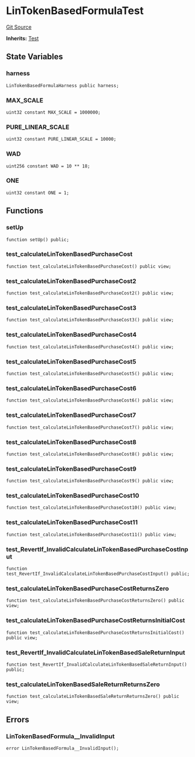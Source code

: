 # LinTokenBasedFormulaTest
[Git Source](https://github.com/dustinstacy/boncurs/blob/415e7d62135e63eb569b341e480848bbb293bfa1/test/LinTokenBasedFormula.t.sol)

**Inherits:**
[Test](/lib/forge-std/src/Test.sol/abstract.Test.md)


## State Variables
### harness

```solidity
LinTokenBasedFormulaHarness public harness;
```


### MAX_SCALE

```solidity
uint32 constant MAX_SCALE = 1000000;
```


### PURE_LINEAR_SCALE

```solidity
uint32 constant PURE_LINEAR_SCALE = 10000;
```


### WAD

```solidity
uint256 constant WAD = 10 ** 18;
```


### ONE

```solidity
uint32 constant ONE = 1;
```


## Functions
### setUp


```solidity
function setUp() public;
```

### test_calculateLinTokenBasedPurchaseCost


```solidity
function test_calculateLinTokenBasedPurchaseCost() public view;
```

### test_calculateLinTokenBasedPurchaseCost2


```solidity
function test_calculateLinTokenBasedPurchaseCost2() public view;
```

### test_calculateLinTokenBasedPurchaseCost3


```solidity
function test_calculateLinTokenBasedPurchaseCost3() public view;
```

### test_calculateLinTokenBasedPurchaseCost4


```solidity
function test_calculateLinTokenBasedPurchaseCost4() public view;
```

### test_calculateLinTokenBasedPurchaseCost5


```solidity
function test_calculateLinTokenBasedPurchaseCost5() public view;
```

### test_calculateLinTokenBasedPurchaseCost6


```solidity
function test_calculateLinTokenBasedPurchaseCost6() public view;
```

### test_calculateLinTokenBasedPurchaseCost7


```solidity
function test_calculateLinTokenBasedPurchaseCost7() public view;
```

### test_calculateLinTokenBasedPurchaseCost8


```solidity
function test_calculateLinTokenBasedPurchaseCost8() public view;
```

### test_calculateLinTokenBasedPurchaseCost9


```solidity
function test_calculateLinTokenBasedPurchaseCost9() public view;
```

### test_calculateLinTokenBasedPurchaseCost10


```solidity
function test_calculateLinTokenBasedPurchaseCost10() public view;
```

### test_calculateLinTokenBasedPurchaseCost11


```solidity
function test_calculateLinTokenBasedPurchaseCost11() public view;
```

### test_RevertIf_InvalidCalculateLinTokenBasedPurchaseCostInput


```solidity
function test_RevertIf_InvalidCalculateLinTokenBasedPurchaseCostInput() public;
```

### test_calculateLinTokenBasedPurchaseCostReturnsZero


```solidity
function test_calculateLinTokenBasedPurchaseCostReturnsZero() public view;
```

### test_calculateLinTokenBasedPurchaseCostReturnsInitialCost


```solidity
function test_calculateLinTokenBasedPurchaseCostReturnsInitialCost() public view;
```

### test_RevertIf_InvalidCalculateLinTokenBasedSaleReturnInput


```solidity
function test_RevertIf_InvalidCalculateLinTokenBasedSaleReturnInput() public;
```

### test_calculateLinTokenBasedSaleReturnReturnsZero


```solidity
function test_calculateLinTokenBasedSaleReturnReturnsZero() public view;
```

## Errors
### LinTokenBasedFormula__InvalidInput

```solidity
error LinTokenBasedFormula__InvalidInput();
```

